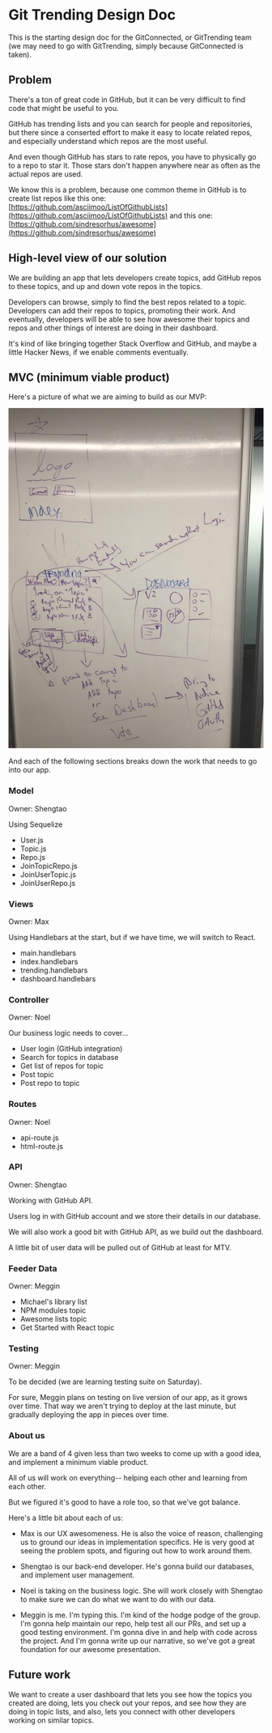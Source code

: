 # Git Trending Design Doc

This is the starting design doc for the GitConnected, or GitTrending team
(we may need to go with GitTrending, simply because GitConnected is taken).

## Problem

There's a ton of great code in GitHub, but it can be very difficult to find code that might be useful to you.

GitHub has trending lists and you can search for people and repositories, but there since a conserted effort to make it easy to locate related repos, and especially understand which repos are the most useful.

And even though GitHub has stars to rate repos, you have to physically go to a repo to star it.
Those stars don't happen anywhere near as often as the actual repos are used.

We know this is a problem, because one common theme in GitHub is to create list repos like this one:
[https://github.com/asciimoo/ListOfGithubLists](https://github.com/asciimoo/ListOfGithubLists)
and this one:
[https://github.com/sindresorhus/awesome](https://github.com/sindresorhus/awesome)

## High-level view of our solution

We are building an app that lets developers create topics, add GitHub repos to these topics,
and up and down vote repos in the topics.

Developers can browse, simply to find the best repos related to a topic.
Developers can add their repos to topics, promoting their work.
And eventually, developers will be able to see how awesome their topics and repos
and other things of interest are doing in their dashboard.

It's kind of like bringing together Stack Overflow and GitHub,
and maybe a little Hacker News, if we enable comments eventually.

## MVC (minimum viable product)

Here's a picture of what we are aiming to build as our MVP:

![Picture of our MVP designs](./git_trending.jpg)

And each of the following sections breaks down the work that needs to go into our app.

### Model

Owner: Shengtao

Using Sequelize

* User.js
* Topic.js
* Repo.js
* JoinTopicRepo.js
* JoinUserTopic.js
* JoinUserRepo.js

### Views

Owner: Max

Using Handlebars at the start, but if we have time, we will switch to React.

* main.handlebars
* index.handlebars
* trending.handlebars
* dashboard.handlebars

### Controller

Owner: Noel

Our business logic needs to cover...

* User login (GitHub integration)
* Search for topics in database
* Get list of repos for topic
* Post topic
* Post repo to topic

### Routes

Owner: Noel

* api-route.js
* html-route.js

### API

Owner: Shengtao

Working with GitHub API.

Users log in with GitHub account and we store their details in our database.

We will also work a good bit with GitHub API, as we build out the dashboard.

A little bit of user data will be pulled out of GitHub at least for MTV.

### Feeder Data

Owner: Meggin

* Michael's library list
* NPM modules topic
* Awesome lists topic
* Get Started with React topic

### Testing

Owner: Meggin

To be decided (we are learning testing suite on Saturday).

For sure, Meggin plans on testing on live version of our app,
as it grows over time.
That way we aren't trying to deploy at the last minute,
but gradually deploying the app in pieces over time.

### About us

We are a band of 4 given less than two weeks to come up with a good idea,
and implement a minimum viable product.

All of us will work on everything-- helping each other and learning from each other.

But we figured it's good to have a role too, so that we've got balance.

Here's a little bit about each of us:

* Max is our UX awesomeness. He is also the voice of reason, challenging us to ground our ideas in implementation specifics. He is very good at seeing the problem spots, and figuring out how to work around them.

* Shengtao is our back-end developer. He's gonna build our databases, and implement user management.

* Noel is taking on the business logic. She will work closely with Shengtao to make sure
we can do what we want to do with our data.

* Meggin is me. I'm typing this. I'm kind of the hodge podge of the group. I'm gonna help maintain our repo, help test all our PRs, and set up a good testing environment. I'm gonna dive in and help with code across the project. And I'm gonna write up our narrative, so we've got a great foundation for our awesome presentation.

## Future work

We want to create a user dashboard that lets you see how the topics you created are doing,
lets you check out your repos, and see how they are doing in topic lists,
and also, lets you connect with other developers working on similar topics.
